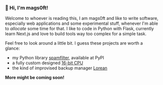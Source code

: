 ### 👋 Hi, I'm mags0ft!

Welcome to whoever is reading this, I am mags0ft and like to write software, especially web applications and some experimental stuff, whenever I'm able to _allocate_ some time for that.
I like to code in Python with Flask, currently learn Next.js and love to build tools way too complex for a simple task.

Feel free to look around a little bit. I guess these projects are worth a glance:
- my Python library [spamfilter](https://github.com/mags0ft/spamfilter), available at PyPI
- a fully custom designed [16-bit CPU](https://github.com/mags0ft/JoltCore-16)
- the kind of improvised backup manager [Lorean](https://github.com/mags0ft/Lorean)

**More might be coming soon!**
